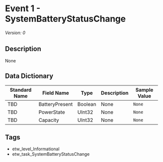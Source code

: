 # Event 1 - SystemBatteryStatusChange
###### Version: 0

## Description
None

## Data Dictionary
|Standard Name|Field Name|Type|Description|Sample Value|
|---|---|---|---|---|
|TBD|BatteryPresent|Boolean|None|`None`|
|TBD|PowerState|UInt32|None|`None`|
|TBD|Capacity|UInt32|None|`None`|

## Tags
* etw_level_Informational
* etw_task_SystemBatteryStatusChange